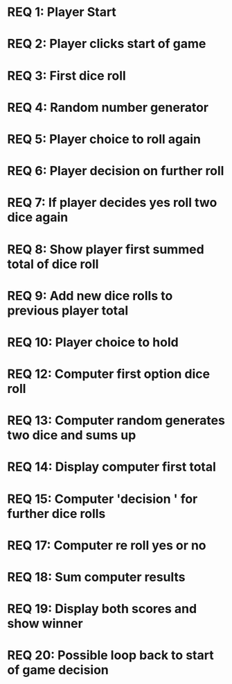 # REQ 1: Player Start
# REQ 2: Player clicks start of game
# REQ 3: First dice roll
# REQ 4: Random number generator
# REQ 5: Player choice to roll again
# REQ 6: Player decision on further roll
# REQ 7: If player decides yes roll two dice again
# REQ 8: Show player first summed total of dice roll
# REQ 9: Add new dice rolls to previous player total
# REQ 10: Player choice to hold
# REQ 12: Computer first option dice roll
# REQ 13: Computer random generates two dice and sums up
# REQ 14: Display computer first total
# REQ 15: Computer 'decision ' for further dice rolls
# REQ 17: Computer re roll yes or no
# REQ 18: Sum computer results
# REQ 19: Display both scores and show winner
# REQ 20: Possible loop back to start of game decision

